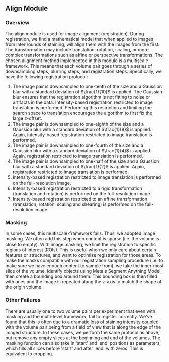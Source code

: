 ## Align Module 

### Overview
The align module is used for image alignment (registration). During registration, we find a mathematical model that when applied to images from later rounds of staining, will align them with the images from the first. The transformation may include translation, rotation, scaling, or more complex transformations such as affine or perspective transformations. The chosen alignment method implemented in this module is a multiscale framework. This means that each volume pair goes through a series of downsampling steps, blurring steps, and registration steps. Specifically, we have the following registration protocol: 

1. The image pair is downsampled to one-tenth of the size and a Gaussion blur with a standard deviation of $\frac{1}{10}$ is applied. The Gaussian blur ensures that the registration algorithm is not fitting to noise or artifacts in the data. Intensity-based registration restricted to image translation is performed. Performing this restriction and limiting the search space to translation encourages the algorithm to first fix the large z-offset.
2. The image pair is downsampled to one-eighth of the size and a Gaussion blur with a standard deviation of $\frac{1}{8}$ is applied. Again, intensity-based registration restricted to image translation is performed.
3. The image pair is downsampled to one-fourth of the size and a Gaussion blur with a standard deviation of $\frac{1}{4}$ is applied. Again, registration restricted to image translation is performed. 
4. The image pair is downsampled to one-half of the size and a Gaussion blur with a standard deviation of $\frac{1}{2}$ is applied. Again, registration restricted to image translation is performed.
5. Intensity-based registration restricted to image translation is performed on the full-resolution image.
6. Intensity-based registration restricted to a rigid transformation (translation and rotation) is performed on the full-resolution image.
7. Intensity-based registration restricted to an affine transformation (translation, rotation, scaling and shearing) is performed on the full-resolution image. 

### Masking
In some cases, this multiscale-framework fails. Thus, we adopted image masking. We often add this step when content is sparse (i.e. the volume is close to empty). With image masking, we limit the registration to specific regions of interest (ROIs). This is useful when we only care about certain features or structures, and want to optimize registration for those areas. To make the masks compatible with our registration sampling procedure (i.e. to make sure we have enough content to sample from), we take the inner-most slice of the volume, identify objects using Meta's Segment Anything Model, then create a bounding box around them. This bounding box is then filled with ones and the image is repeated along the z-axis to match the shape of the origin volume.

### Other Failures
There are usually one to two volume pairs per experiment that even with masking and the multi-level framework, fail to register correctly. We've found that this is often due to a dramatic loss of staining intensity coupled with the volume pair being from a field of view that is along the edge of the imaged structure. In these cases, we perform the same protocol as above, but remove any empty slices at the beginning and end of the volumes. The masking function can also take in 'start' and 'end' positions as parameters, which fills all slices before 'start' and after 'end' with zeros. This is equivalent to cropping.
